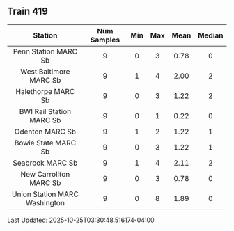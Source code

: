 ## Train 419

| Station | Num Samples | Min | Max | Mean | Median |
| :-----: | :---------: | :-: | :-: | :--: | :----: |
| Penn Station MARC Sb | 9 | 0 | 3 | 0.78 | 0 |
| West Baltimore MARC Sb | 9 | 1 | 4 | 2.00 | 2 |
| Halethorpe MARC Sb | 9 | 0 | 3 | 1.22 | 2 |
| BWI Rail Station MARC Sb | 9 | 0 | 1 | 0.22 | 0 |
| Odenton MARC Sb | 9 | 1 | 2 | 1.22 | 1 |
| Bowie State MARC Sb | 9 | 0 | 3 | 1.22 | 1 |
| Seabrook MARC Sb | 9 | 1 | 4 | 2.11 | 2 |
| New Carrollton MARC Sb | 9 | 0 | 3 | 0.78 | 0 |
| Union Station MARC Washington | 9 | 0 | 8 | 1.89 | 0 |


Last Updated: 2025-10-25T03:30:48.516174-04:00
